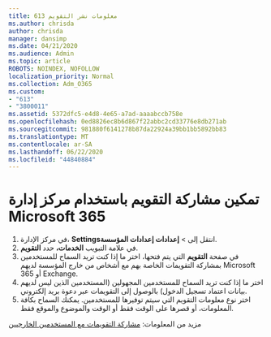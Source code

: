 ```yaml
---
title: 613 معلومات نشر التقويم
ms.author: chrisda
author: chrisda
manager: dansimp
ms.date: 04/21/2020
ms.audience: Admin
ms.topic: article
ROBOTS: NOINDEX, NOFOLLOW
localization_priority: Normal
ms.collection: Adm_O365
ms.custom:
- "613"
- "3800011"
ms.assetid: 5372dfc5-e4d8-4e65-a7ad-aaaabccb758e
ms.openlocfilehash: 0ed8826ec8b6d867f22abbc2cd33776e8db271ab
ms.sourcegitcommit: 981880f6141278b87da22924a39bb1bb5892bb83
ms.translationtype: MT
ms.contentlocale: ar-SA
ms.lasthandoff: 06/22/2020
ms.locfileid: "44840884"
---
```

# <a name="enable-calendar-sharing-using-the-microsoft-365-admin-center"></a>تمكين مشاركة التقويم باستخدام مركز إدارة Microsoft 365

1. في مركز الإدارة، **Settings**انتقل إلى   >   **إعدادات إعدادات المؤسسة**.
2. في علامة التبويب **الخدمات،** حدد **التقويم**.
3. في صفحة **التقويم** التي يتم فتحها، اختر ما إذا كنت تريد السماح للمستخدمين بمشاركة التقويمات الخاصة بهم مع أشخاص من خارج المؤسسة لديهم Microsoft 365 أو Exchange.
4. اختر ما إذا كنت تريد السماح للمستخدمين المجهولين (المستخدمين الذين ليس لديهم بيانات اعتماد تسجيل الدخول) بالوصول إلى التقويمات عبر دعوة بريد إلكتروني.
5. اختر نوع معلومات التقويم التي سيتم توفيرها للمستخدمين. يمكنك السماح بكافة المعلومات، أو قصرها على الوقت فقط أو الوقت والموضوع والموقع فقط.

مزيد من المعلومات: [مشاركة التقويمات مع المستخدمين الخارجيين](https://docs.microsoft.com/microsoft-365/admin/manage/share-calendars-with-external-users)
